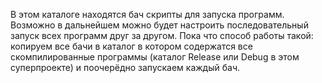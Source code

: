 В этом каталоге находятся бач скрипты для запуска программ. Возможно в дальнейшем можно будет настроить последовательный запуск всех программ друг за другом. Пока что способ работы такой: копируем все бачи в каталог в котором содержатся все скомпилированные программы (каталог Release или Debug в этом суперпроекте) и поочерёдно запускаем каждый бач.